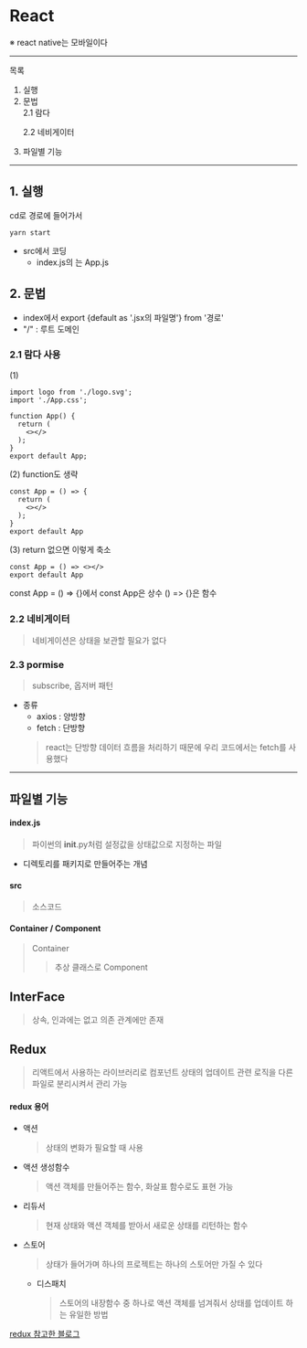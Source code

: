 # React 
※ react native는 모바일이다

---
목록
1. 실행
2. 문법 <div>
2.1 람다<p>
2.2 네비게이터<p>
1. 파일별 기능
---
## 1. 실행
cd로 경로에 들어가서 

    yarn start
- src에서 코딩
  - index.js의 <App />는 App.js

## 2. 문법
- index에서 export {default as '.jsx의 파일명'} from '경로'
- "/" : 루트 도메인
### 2.1 람다 사용
(1)


    import logo from './logo.svg';
    import './App.css';
    
    function App() {
      return (
        <></>
      );
    }
    export default App;

(2) function도 생략


    const App = () => {
      return (
        <></>
      );
    }
    export default App

(3) return 없으면 이렇게 축소


    const App = () => <></>
    export default App


const App = () => {}에서
const App은 상수
() => {}은 함수

### 2.2 네비게이터 
> 네비게이션은 상태을 보관할 필요가 없다

### 2.3 pormise
> subscribe, 옵저버 패턴
- 종류
  - axios : 양방향
  - fetch : 단방향
  > react는 단방향 데이터 흐름을 처리하기 때문에 우리 코드에서는 fetch를 사용했다


---
## 파일별 기능
#### index.js
> 파이썬의 __init__.py처럼 설정값을 상태값으로 지정하는 파일
- 디렉토리를 패키지로 만들어주는 개념

#### src
> 소스코드

#### Container / Component 
> Container 
>> 추상 클래스로
> Component
>> 

## InterFace
> 상속, 인과에는 없고 의존 관계에만 존재

## Redux
> 리액트에서 사용하는 라이브러리로 컴포넌트 상태의 업데이트 관련 로직을 다른 파일로 분리시켜서 관리 가능
#### redux 용어
- 액션 
  > 상태의 변화가 필요할 때 사용
- 액션 생성함수
  > 액션 객체를 만들어주는 함수, 화살표 함수로도 표현 가능
- 리듀서
  > 현재 상태와 액션 객체를 받아서 새로운 상태를 리턴하는 함수
- 스토어
  > 상태가 들어가며 하나의 프로젝트는 하나의 스토어만 가질 수 있다
  - 디스패치
    > 스토어의 내장함수 중 하나로 액션 객체를 넘겨줘서 상태를 업데이트 하는 유일한 방법
    > 
<a href ="https://kyun2da.dev/%EB%9D%BC%EC%9D%B4%EB%B8%8C%EB%9F%AC%EB%A6%AC/Redux-%EC%A0%95%EB%A6%AC/">redux 참고한 블로그</a>